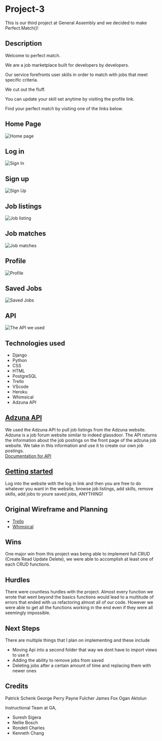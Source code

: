 # Project-3
This is our third project at General Assembly and we decided to make Perfect.Match()! 

## Description 
Welcome to perfect match.

We are a job marketplace built for developers by developers.

Our service forefronts user skills in order to match with jobs that meet specific criteria.

We cut out the fluff.

You can update your skill set anytime by visiting the profile link.

Find your perfect match by visiting one of the links below.

## Home Page
![Home page](https://i.imgur.com/d5cAxte.png)
## Log in
![Sign In](https://i.imgur.com/djBj8p7.png)
## Sign up
![Sign Up](https://i.imgur.com/yQ0Wr0O.png)
## Job listings
![Job listing](https://i.imgur.com/nNgB5w3.png)
## Job matches
![Job matches](https://i.imgur.com/NtW0Z8u.png)
## Profile
![Profile](https://i.imgur.com/T7PHycP.png)
## Saved Jobs
![Saved Jobs](https://i.imgur.com/QL1eaql.png) 
## API 
![The API we used](https://i.imgur.com/Y3gjKwQ.png)

## Technologies used 
* Django
* Python
* CSS
* HTML
* PostgreSQL
* Trello
* VScode
* Heroku
* Whimsical
* Adzuna API

## [Adzuna API](https://developer.adzuna.com/)
We used the Adzuna API to pull job listings from the Adzuna website. Adzuna is a job forum website similar to indeed glassdoor. The API returns the information about the job postings on the front page of the adzuna job website. We take in this information and use it to create our own job postings.
<br> [Documentation for API](https://developer.adzuna.com/overview)

## [Getting started ](https://perfectmatchskills.herokuapp.com/job-listings/)
Log into the website with the log in link and then you are free to do whatever you want in the website, browse job listings, add skills, remove skills, add jobs to youre saved jobs, ANYTHING!

## Original Wireframe and Planning 
* [Trello](https://trello.com/b/YbLVf3RD/project-3#)
* [Whimsical](https://whimsical.com/project-3-5rQgxTeWbUqZtKvYZG7ZoC)

## Wins 
One major win from this project was being able to implement full CRUD (Create Read Update Delete), we were able to accomplish at least one of each CRUD functions.

## Hurdles 
There were countless hurdles with the project. Almost every function we wrote that went beyond the basics functions would lead to a multitude of errors that ended with us refactoring almost all of our code. However we were able to get all the functions working in the end even if they were all seemingly impossible.

## Next Steps 
There are multiple things that I plan on implementing and these include 
* Moving Api into a second folder that way we dont have to import views to use it 
* Adding the ability to remove jobs from saved 
* Deleting jobs after a certain amount of time and replacing them with newer ones 

## Credits 
Patrick Schenk
George Perry 
Payne Fulcher 
James Fox 
Ogan Aktolun

Instructional Team at GA, 
* Suresh Sigera 
* Nellie Bosch 
* Rondell Charles 
* Kenneth Chang

